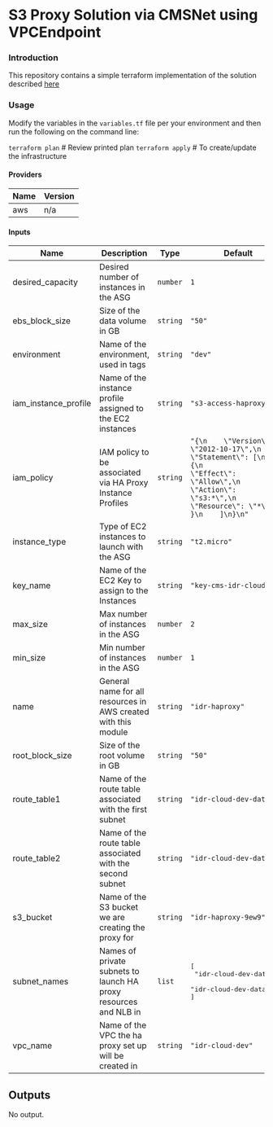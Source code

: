 # S3 Proxy Solution via CMSNet using VPCEndpoint

### Introduction

This repository contains a simple terraform implementation of the solution described [here](https://confluence.cms.gov/pages/viewpage.action?spaceKey=GDITAQ&title=S3+Proxy+Solution+via+CMSNet)

### Usage

Modify the variables in the `variables.tf` file per your environment and then run the following on
the command line:

`terraform plan` # Review printed plan
`terraform apply` # To create/update the infrastructure

#### Providers

| Name | Version |
|------|---------|
| aws | n/a |

#### Inputs

| Name | Description | Type | Default | Required |
|------|-------------|------|---------|:-----:|
| desired\_capacity | Desired number of instances in the ASG | `number` | `1` | no |
| ebs\_block\_size | Size of the data volume in GB | `string` | `"50"` | no |
| environment | Name of the environment, used in tags | `string` | `"dev"` | no |
| iam\_instance\_profile | Name of the instance profile assigned to the EC2 instances | `string` | `"s3-access-haproxy"` | no |
| iam\_policy | IAM policy to be associated via HA Proxy Instance Profiles | `string` | `"{\n    \"Version\": \"2012-10-17\",\n    \"Statement\": [\n        {\n            \"Effect\": \"Allow\",\n            \"Action\": \"s3:*\",\n            \"Resource\": \"*\"\n        }\n    ]\n}\n"` | no |
| instance\_type | Type of EC2 instances to launch with the ASG | `string` | `"t2.micro"` | no |
| key\_name | Name of the EC2 Key to assign to the Instances | `string` | `"key-cms-idr-cloud"` | no |
| max\_size | Max number of instances in the ASG | `number` | `2` | no |
| min\_size | Min number of instances in the ASG | `number` | `1` | no |
| name | General name for all resources in AWS created with this module | `string` | `"idr-haproxy"` | no |
| root\_block\_size | Size of the root volume in GB | `string` | `"50"` | no |
| route\_table1 | Name of the route table associated with the first subnet | `string` | `"idr-cloud-dev-data-a"` | no |
| route\_table2 | Name of the route table associated with the second subnet | `string` | `"idr-cloud-dev-data-b"` | no |
| s3\_bucket | Name of the S3 bucket we are creating the proxy for | `string` | `"idr-haproxy-9ew9"` | no |
| subnet\_names | Names of private subnets to launch HA proxy resources and NLB in | `list` | <pre>[<br>  "idr-cloud-dev-data-a",<br>  "idr-cloud-dev-data-b"<br>]</pre> | no |
| vpc\_name | Name of the VPC the ha proxy set up will be created in | `string` | `"idr-cloud-dev"` | no |

## Outputs

No output.

